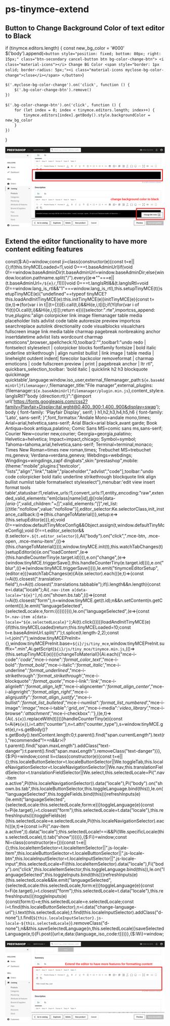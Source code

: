 # ps-tinymce-extend

## Button to Change Background Color of text editor to Black

if (tinymce.editors.length) {
    const new_bg_color = '#000'
    $('body').append(`<button style="position: fixed; bottom: 80px; right: 15px;" class="btn-secondary cancel-button btn bg-color-change-btn">
        <i class="material-icons"></i>
        Change BG Color
        <span style="border: 1px solid; border-radius: 5px;"><i class="material-icons myclose-bg-color-change">close</i></span>
    </button>`)

    $('.myclose-bg-color-change').on('click', function () {
        $('.bg-color-change-btn').remove()
    })

    $('.bg-color-change-btn').on('click', function () {
        for (let index = 0; index < tinymce.editors.length; index++) {
            tinymce.editors[index].getBody().style.backgroundColor = new_bg_color
        }
    })
}

![alt text](image-1.png)

## Extend the editor functionality to have more content editing features

const{$:Ai}=window;const ji=class{constructor(e){const t=e||{};if(this.tinyMCELoaded=!1,void 0===t.baseAdminUrl)if(void 0!==window.baseAdminDir)t.baseAdminUrl=window.baseAdminDir;else{window.location.pathname.split("/").every((e=>""===e||(t.baseAdminUrl=`/${e}/`,!1)))}void 0===t.langIsRtl&&(t.langIsRtl=void 0!==window.lang_is_rtl&&"1"===window.lang_is_rtl),this.setupTinyMCE(t)}setupTinyMCE(e){"undefined"==typeof tinyMCE?this.loadAndInitTinyMCE(e):this.initTinyMCE(e)}initTinyMCE(e){const t=((e,t)=>{for(var i in t||(t={}))Ei.call(t,i)&&Hi(e,i,t[i]);if(Yi)for(var i of Yi(t))Oi.call(t,i)&&Hi(e,i,t[i]);return e})({selector:".rte",importcss_append: true,plugins:"align colorpicker link image filemanager table media placeholder lists advlist code table autoresize preview importcss searchreplace autolink directionality code visualblocks visualchars fullscreen image link media table charmap pagebreak nonbreaking anchor insertdatetime advlist lists wordcount charmap emoticons",browser_spellcheck:!0,toolbar2:"",toolbar1:"undo redo | fontselect styleselect | colorpicker blocks fontfamily fontsize | bold italic underline strikethrough | align numlist bullist | link image | table media | lineheight outdent indent| forecolor backcolor removeformat | charmap emoticons | code fullscreen preview | print | pagebreak anchor | ltr rtl", quickbars_selection_toolbar: 'bold italic | quicklink h2 h3 blockquote quickimage quicktable',language:window.iso_user,external_filemanager_path:`${e.baseAdminUrl}filemanager/`,filemanager_title:"File manager",external_plugins:{filemanager:`${e.baseAdminUrl}filemanager/plugin.min.js`},content_style:e.langIsRtl?"body {direction:rtl;}":"@import url('https://fonts.googleapis.com/css2?family=Playfair+Display:ital,wght@0,400..900;1,400..900&display=swap'); body { font-family: 'Playfair Display', serif; } h1,h2,h3,h4,h5,h6 { font-family: 'Lato', sans-serif; }",font_formatsx:"Andale Mono=andale mono,times; Arial=arial,helvetica,sans-serif; Arial Black=arial black,avant garde; Book Antiqua=book antiqua,palatino; Comic Sans MS=comic sans ms,sans-serif; Courier New=courier new,courier; Georgia=georgia,palatino; Helvetica=helvetica; Impact=impact,chicago; Symbol=symbol; Tahoma=tahoma,arial,helvetica,sans-serif; Terminal=terminal,monaco; Times New Roman=times new roman,times; Trebuchet MS=trebuchet ms,geneva; Verdana=verdana,geneva; Webdings=webdings; Wingdings=wingdings,zapf dingbats",skin:"prestashop",mobile:{theme:"mobile",plugins:['textcolor', "lists","align","link","table","placeholder","advlist","code"],toolbar:"undo code colorpicker bold italic underline strikethrough blockquote link align bullist numlist table formatselect styleselect"},menubar:'edit view insert format tools table',statusbar:!1,relative_urls:!1,convert_urls:!1,entity_encoding:"raw",extended_valid_elements:"em[class|name|id],@[role|data-*|aria-*]",valid_children:"+*[*]",valid_elements:"*[*]",rel_list:[{title:"nofollow",value:"nofollow"}],editor_selector:Ke.selectorClass,init_instance_callback:()=>{this.changeToMaterial()},setup:e=>{this.setupEditor(e)}},e);void 0!==window.defaultTinyMceConfig&&Object.assign(t,window.defaultTinyMceConfig),void 0!==t.editor_selector&&(t.selector=`.${t.editor_selector}`),Ai("body").on("click",".mce-btn, .mce-open, .mce-menu-item",(()=>{this.changeToMaterial()})),window.tinyMCE.init(t),this.watchTabChanges(t)}setupEditor(e){e.on("loadContent",(e=>{this.handleCounterTiny(e.target.id)})),e.on("change",(e=>{window.tinyMCE.triggerSave(),this.handleCounterTiny(e.target.id)})),e.on("blur",(()=>{window.tinyMCE.triggerSave()})),Ie.emit("tinymceEditorSetup",{editor:e})}watchTabChanges(e){Ai(e.selector).each(((e,t)=>{const i=Ai(t).closest(".translation-field"),n=Ai(t).closest(".translations.tabbable");if(i.length&&n.length){const e=i.data("locale");Ai(`.nav-item a[data-locale="${e}"]`,n).on("shown.bs.tab",(()=>{const i=Ai(t).closest("form"),n=window.tinyMCE.get(t.id);n&&n.setContent(n.getContent()),Ie.emit("languageSelected",{selectedLocale:e,form:i})}))}})),Ie.on("languageSelected",(e=>{const t=`.nav-item a[data-locale="${e.selectedLocale}"]`;Ai(t).click()}))}loadAndInitTinyMCE(e){if(this.tinyMCELoaded)return;this.tinyMCELoaded=!0;const t=e.baseAdminUrl.split("/");t.splice(t.length-2,2);const i=t.join("/");window.tinyMCEPreInit={},window.tinyMCEPreInit.base=`${i}/js/tiny_mce`,window.tinyMCEPreInit.suffix=".min",Ai.getScript(`${i}/js/tiny_mce/tinymce.min.js`,(()=>{this.setupTinyMCE(e)}))}changeToMaterial(){Ai.each({"mce-i-code":'<i class="material-icons">code</i>',"mce-i-none":'<i class="material-icons">format_color_text</i>',"mce-i-bold":'<i class="material-icons">format_bold</i>',"mce-i-italic":'<i class="material-icons">format_italic</i>',"mce-i-underline":'<i class="material-icons">format_underlined</i>',"mce-i-strikethrough":'<i class="material-icons">format_strikethrough</i>',"mce-i-blockquote":'<i class="material-icons">format_quote</i>',"mce-i-link":'<i class="material-icons">link</i>',"mce-i-alignleft":'<i class="material-icons">format_align_left</i>',"mce-i-aligncenter":'<i class="material-icons">format_align_center</i>',"mce-i-alignright":'<i class="material-icons">format_align_right</i>',"mce-i-alignjustify":'<i class="material-icons">format_align_justify</i>',"mce-i-bullist":'<i class="material-icons">format_list_bulleted</i>',"mce-i-numlist":'<i class="material-icons">format_list_numbered</i>',"mce-i-image":'<i class="material-icons">image</i>',"mce-i-table":'<i class="material-icons">grid_on</i>',"mce-i-media":'<i class="material-icons">video_library</i>',"mce-i-browse":'<i class="material-icons">attachment</i>',"mce-i-checkbox":'<i class="mce-ico mce-i-checkbox"></i>'},((e,t)=>{Ai(`.${e}`).replaceWith(t)}))}handleCounterTiny(e){const t=Ai(`#${e}`),i=t.attr("counter"),n=t.attr("counter_type"),s=window.tinyMCE.get(e),r=s.getBody()?s.getBody().textContent.length:0;t.parent().find("span.currentLength").text(r),"recommended"!==n&&r>i?t.parent().find("span.maxLength").addClass("text-danger"):t.parent().find("span.maxLength").removeClass("text-danger")}},{$:Pi}=window;const Ii=class{constructor(e){const t=e||{};this.localeButtonSelector=t.localeButtonSelector||We.toggleTab,this.localeNavigationSelector=t.localeNavigationSelector||We.nav,this.translationFieldSelector=t.translationFieldSelector||We.select,this.selectedLocale=Pi(".nav-item a.active",Pi(this.localeNavigationSelector)).data("locale"),Pi("body").on("shown.bs.tab",this.localeButtonSelector,this.toggleLanguage.bind(this)),Ie.on("languageSelected",this.toggleFields.bind(this))}refreshInputs(e){Ie.emit("languageSelected",{selectedLocale:this.selectedLocale,form:e})}toggleLanguage(e){const t=Pi(e.target),i=t.closest("form");this.selectedLocale=t.data("locale"),this.refreshInputs(i)}toggleFields(e){this.selectedLocale=e.selectedLocale,Pi(this.localeNavigationSelector).each(((e,t)=>{const i=Pi(".nav-item a.active",t).data("locale");this.selectedLocale!==i&&Pi(We.specificLocale(this.selectedLocale),t).tab("show")}))}},{$:Fi}=window;const Ni=class{constructor(e={}){const t=e||{};this.localeItemSelector=t.localeItemSelector||".js-locale-item",this.localeButtonSelector=t.localeButtonSelector||".js-locale-btn",this.localeInputSelector=t.localeInputSelector||".js-locale-input",this.selectedLocale=Fi(this.localeItemSelector).data("locale"),Fi("body").on("click",this.localeItemSelector,this.toggleLanguage.bind(this)),Ie.on("languageSelected",this.toggleInputs.bind(this))}refreshInputs(e){this.selectedLocale&&Ie.emit("languageSelected",{selectedLocale:this.selectedLocale,form:e})}toggleLanguage(e){const t=Fi(e.target),i=t.closest("form");this.selectedLocale=t.data("locale"),this.refreshInputs(i)}toggleInputs(e){const{form:t}=e;this.selectedLocale=e.selectedLocale;const i=t.find(this.localeButtonSelector),n=i.data("change-language-url");i.text(this.selectedLocale),t.find(this.localeInputSelector).addClass("d-none"),t.find(`${this.localeInputSelector}.js-locale-${this.selectedLocale}`).removeClass("d-none"),n&&this.saveSelectedLanguage(n,this.selectedLocale)}saveSelectedLanguage(e,t){Fi.post({url:e,data:{language_iso_code:t}})}},{$:Wi}=window;

![alt text](image.png)